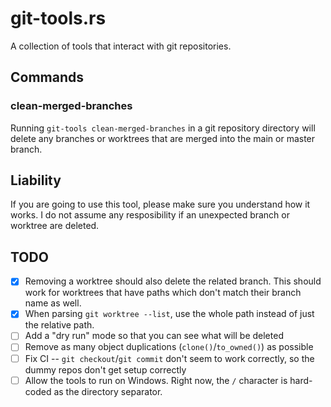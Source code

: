 # git-tools.rs

A collection of tools that interact with git repositories.

## Commands

### clean-merged-branches

Running `git-tools clean-merged-branches` in a git repository directory will delete any branches or worktrees that are
merged into the main or master branch.

## Liability

If you are going to use this tool, please make sure you understand how it works. I do not assume any resposibility if an
unexpected branch or worktree are deleted.

## TODO

- [X] Removing a worktree should also delete the related branch. This should work for worktrees that have paths which
  don't match their branch name as well.
- [X] When parsing `git worktree --list`, use the whole path instead of just the relative path.
- [ ] Add a "dry run" mode so that you can see what will be deleted
- [ ] Remove as many object duplications (`clone()`/`to_owned()`) as possible
- [ ] Fix CI -- `git checkout`/`git commit` don't seem to work correctly, so the dummy repos don't get setup correctly
- [ ] Allow the tools to run on Windows. Right now, the `/` character is hard-coded as the directory separator.
